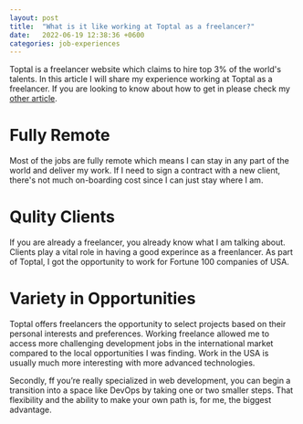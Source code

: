 ```yaml
---
layout: post
title:  "What is it like working at Toptal as a freelancer?"
date:   2022-06-19 12:38:36 +0600
categories: job-experiences
---
```


Toptal is a freelancer website which claims to hire top 3% of the world's talents. In this article I will share my experience working at Toptal as a freelancer. If you are looking to know about how to get in please check my [other article](/interviews/2021/12/16/how-i-get-into-toptal.html).


# Fully Remote

Most of the jobs are fully remote which means I can stay in any part of the world and deliver my work. If I need to sign a contract with a new client, there's not much on-boarding cost since I can just stay where I am.

# Qulity Clients

If you are already a freelancer, you already know what I am talking about. Clients play a vital role in having a good experince as a freenlancer. As part of Toptal, I got the opportunity to work for Fortune 100 companies of USA.

# Variety in Opportunities

Toptal offers freelancers the opportunity to select projects based on their personal interests and preferences. Working freelance allowed me to access more challenging development jobs in the international market compared to the local opportunities I was finding. Work in the USA is usually much more interesting with more advanced technologies.

Secondly, ff you’re really specialized in web development, you can begin a transition into a space like DevOps by taking one or two smaller steps. That flexibility and the ability to make your own path is, for me, the biggest advantage.